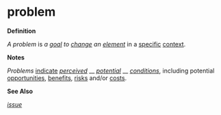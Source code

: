 # problem

**Definition**

_A problem_ is _a_ [_goal_](https://github.com/gcassel/Modular-Organization-Terminology/blob/master/terms/goal.md) _to_ [_change_](https://github.com/gcassel/Modular-Organization-Terminology/blob/master/terms/change.md) _an_ [_element_](https://github.com/gcassel/Modular-Organization-Terminology/blob/master/terms/element.md) in a [specific](https://github.com/gcassel/Modular-Organization-Terminology/blob/master/terms/specific.md) [context](https://github.com/gcassel/Modular-Organization-Terminology/blob/master/terms/context.md).

**Notes**

_Problems_ [indicate](https://github.com/gcassel/Modular-Organization-Terminology/blob/master/terms/indicate.md) [_perceived_](https://github.com/gcassel/Modular-Organization-Terminology/blob/master/terms/perceive.md) __ [_potential_](https://github.com/gcassel/Modular-Organization-Terminology/blob/master/terms/potential.md) __ [_conditions_](https://github.com/gcassel/Modular-Organization-Terminology/blob/master/terms/status.md), including potential [opportunities](https://github.com/gcassel/Modular-Organization-Terminology/blob/master/terms/opportunity.md), [benefits](https://github.com/gcassel/Modular-Organization-Terminology/blob/master/terms/benefit.md), [risks](https://github.com/gcassel/Modular-Organization-Terminology/blob/master/terms/risk.md) and/or [costs](https://github.com/gcassel/Modular-Organization-Terminology/blob/master/terms/cost.md).

**See Also**

[_issue_](https://github.com/gcassel/Modular-Organization-Terminology/blob/master/terms/issue.md)
